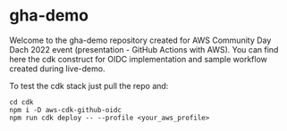 # gha-demo
Welcome to the gha-demo repository created for AWS Community Day Dach 2022 event (presentation - GitHub Actions with AWS).
You can find here the cdk construct for OIDC implementation and sample workflow created during live-demo.

To test the cdk stack just pull the repo and:
```
cd cdk
npm i -D aws-cdk-github-oidc
npm run cdk deploy -- --profile <your_aws_profile>
```
